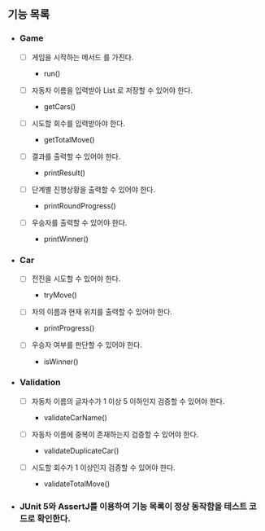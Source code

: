 
## 기능 목록

- ### Game
  - [ ] 게임을 시작하는 메서드 를 가진다.
    
    - run() 
    
  - [ ] 자동차 이름을 입력받아 List 로 저장할 수 있어야 한다.
    
    - getCars()
  
  - [ ] 시도할 회수를 입력받아야 한다.

    - getTotalMove()
    
  - [ ] 결과를 출력할 수 있어야 한다.

    - printResult()
      
  - [ ] 단계별 진행상황을 출력할 수 있어야 한다.

    - printRoundProgress()

  - [ ] 우승자를 출력할 수 있어야 한다.

    - printWinner()
  

- ### Car
  - [ ] 전진을 시도할 수 있어야 한다.

    - tryMove()

  - [ ] 차의 이름과 현재 위치를 출력할 수 있어야 한다.

    - printProgress()
  
  - [ ] 우승자 여부를 판단할 수 있어야 한다. 
  
    - isWinner()


- ### Validation
  - [ ] 자동차 이름의 글자수가 1 이상 5 이하인지 검증할 수 있어야 한다.

    - validateCarName()

  - [ ] 자동차 이름에 중복이 존재하는지 검증할 수 있어야 한다.

    - validateDuplicateCar()

  - [ ] 시도할 회수가 1 이상인지 검증할 수 있어야 한다.

    - validateTotalMove()


- ### JUnit 5와 AssertJ를 이용하여 기능 목록이 정상 동작함을 테스트 코드로 확인한다.

